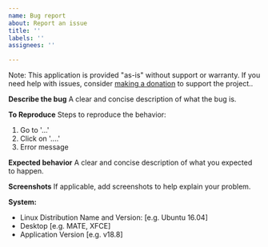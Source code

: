 ```yaml
---
name: Bug report
about: Report an issue
title: ''
labels: ''
assignees: ''

---
```


Note: This application is provided "as-is" without support or warranty. If you need help with issues, consider [making a donation](https://www.paypal.com/cgi-bin/webscr?business=teejeetech@gmail.com&cmd=_xclick&currency_code=USD&item_name=Timeshift+Donation) to support the project..

**Describe the bug**
A clear and concise description of what the bug is.

**To Reproduce**
Steps to reproduce the behavior:
1. Go to '...'
2. Click on '....'
3. Error message

**Expected behavior**
A clear and concise description of what you expected to happen.

**Screenshots**
If applicable, add screenshots to help explain your problem.

**System:**
 - Linux Distribution Name and Version: [e.g. Ubuntu 16.04]
 - Desktop [e.g. MATE, XFCE]
 - Application Version [e.g. v18.8]
